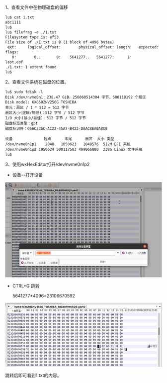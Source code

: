 1、查看文件中在物理磁盘的偏移

```shell
lu$ cat 1.txt 
abc1111
lu$ 
lu$ filefrag -e ./1.txt 
Filesystem type is: ef53
File size of ./1.txt is 8 (1 block of 4096 bytes)
 ext:     logical_offset:        physical_offset: length:   expected: flags:
   0:        0..       0:    5641277..   5641277:      1:             last,eof
./1.txt: 1 extent found
lu$ 

```

2、查看文件系统在磁盘的位置。

```shell
lu$ sudo fdisk -l
Disk /dev/nvme0n1：238.47 GiB，256060514304 字节，500118192 个扇区
Disk model: KXG50ZNV256G TOSHIBA                    
单元：扇区 / 1 * 512 = 512 字节
扇区大小(逻辑/物理)：512 字节 / 512 字节
I/O 大小(最小/最佳)：512 字节 / 512 字节
磁盘标签类型：gpt
磁盘标识符：066C336C-AC23-45A7-B422-DAAC8EA0A8CB

设备              起点      末尾      扇区  大小 类型
/dev/nvme0n1p1    2048   1050623   1048576  512M EFI 系统
/dev/nvme0n1p2 1050624 500117503 499066880  238G Linux 文件系统
lu$ 

```

3、使用wxHexEditor打开/dev/nvme0n1p2   

- 设备--打开设备  

<img src="./img/filefrag-1.png" alt="image-20230314122021898" style="zoom:80%;" />

- CTRL+G 跳转

  5641277*4096=23106670592

![image-20230314122151260](./img/filefrag-2.png)

跳转后即可看到1.txt的内容。
